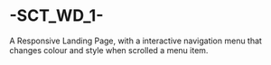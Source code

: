 # -SCT_WD_1-
A Responsive Landing Page, with a interactive navigation menu that changes colour and style when scrolled a menu item.
